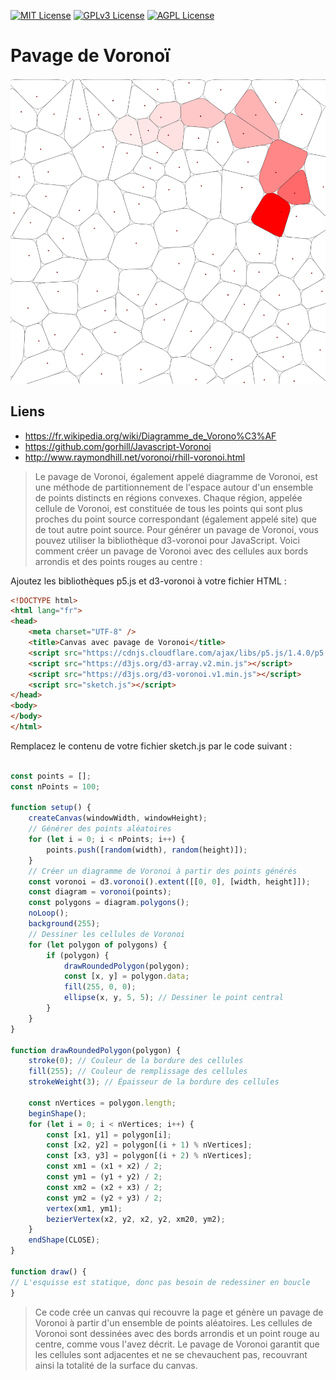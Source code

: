 [![MIT License](https://img.shields.io/badge/License-MIT-green.svg)](https://choosealicense.com/licenses/mit/)
[![GPLv3 License](https://img.shields.io/badge/License-GPL%20v3-yellow.svg)](https://opensource.org/licenses/)
[![AGPL License](https://img.shields.io/badge/license-AGPL-blue.svg)](http://www.gnu.org/licenses/agpl-3.0)

# Pavage de Voronoï

![img.png](img.png)

## Liens

- https://fr.wikipedia.org/wiki/Diagramme_de_Vorono%C3%AF
- https://github.com/gorhill/Javascript-Voronoi
- http://www.raymondhill.net/voronoi/rhill-voronoi.html

> Le pavage de Voronoi, également appelé diagramme de Voronoi, est une méthode de partitionnement de l'espace autour d'un ensemble de points distincts en régions convexes. Chaque région, appelée cellule de Voronoi, est constituée de tous les points qui sont plus proches du point source correspondant (également appelé site) que de tout autre point source.
Pour générer un pavage de Voronoi, vous pouvez utiliser la bibliothèque d3-voronoi pour JavaScript. Voici comment créer un pavage de Voronoi avec des cellules aux bords arrondis et des points rouges au centre :

Ajoutez les bibliothèques p5.js et d3-voronoi à votre fichier HTML :

```html
<!DOCTYPE html>
<html lang="fr">
<head>
    <meta charset="UTF-8" />
    <title>Canvas avec pavage de Voronoi</title>
    <script src="https://cdnjs.cloudflare.com/ajax/libs/p5.js/1.4.0/p5.js"></script>
    <script src="https://d3js.org/d3-array.v2.min.js"></script>
    <script src="https://d3js.org/d3-voronoi.v1.min.js"></script>
    <script src="sketch.js"></script>
</head>
<body>
</body>
</html>
```
Remplacez le contenu de votre fichier sketch.js par le code suivant :

```javascript

const points = [];
const nPoints = 100;

function setup() {
	createCanvas(windowWidth, windowHeight);
	// Générer des points aléatoires
	for (let i = 0; i < nPoints; i++) {
		points.push([random(width), random(height)]);
	}
	// Créer un diagramme de Voronoi à partir des points générés
	const voronoi = d3.voronoi().extent([[0, 0], [width, height]]);
	const diagram = voronoi(points);
	const polygons = diagram.polygons();
	noLoop();
	background(255);
	// Dessiner les cellules de Voronoi
	for (let polygon of polygons) {
		if (polygon) {
			drawRoundedPolygon(polygon);
			const [x, y] = polygon.data;
			fill(255, 0, 0);
			ellipse(x, y, 5, 5); // Dessiner le point central
		}
	}
}

function drawRoundedPolygon(polygon) {
	stroke(0); // Couleur de la bordure des cellules
	fill(255); // Couleur de remplissage des cellules
	strokeWeight(3); // Épaisseur de la bordure des cellules   

	const nVertices = polygon.length;
	beginShape();
	for (let i = 0; i < nVertices; i++) {
		const [x1, y1] = polygon[i];
		const [x2, y2] = polygon[(i + 1) % nVertices];
		const [x3, y3] = polygon[(i + 2) % nVertices];
		const xm1 = (x1 + x2) / 2;
		const ym1 = (y1 + y2) / 2;
		const xm2 = (x2 + x3) / 2;
		const ym2 = (y2 + y3) / 2;
		vertex(xm1, ym1);
		bezierVertex(x2, y2, x2, y2, xm20, ym2);
	}
	endShape(CLOSE);
}

function draw() {
// L'esquisse est statique, donc pas besoin de redessiner en boucle
}
```

> Ce code crée un canvas qui recouvre la page et génère un pavage de Voronoi à partir d'un ensemble de points aléatoires. Les cellules de Voronoi sont dessinées avec des bords arrondis et un point rouge au centre, comme vous l'avez décrit.
Le pavage de Voronoi garantit que les cellules sont adjacentes et ne se chevauchent pas, recouvrant ainsi la totalité de la surface du canvas.
